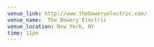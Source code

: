 ```yaml
---
venue_link: http://www.theboweryelectric.com/
venue_name:  The Bowery Electric
venue_location: New York, NY
time: 11pm
---
```


